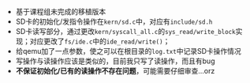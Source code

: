- 基于课程组未完成的移植版本
- SD卡的初始化/发指令操作在`kern/sd.c`中，对应有`include/sd.h`
- SD卡读写部分，通过更改`kern/syscall_all.c`的`sys_read/write_block`实现；对应更改了`fs/ide.c`中的`ide_read/write()`；
- 给qemu加了一点参数，使之可以在根目录的`log.txt`中记录SD卡操作情况
- 写操作与读操作应该是类似的，目前我只写了读操作，而且有bug
- **不保证初始化/已有的读操作不存在问题**，可能需要仔细审查...orz
